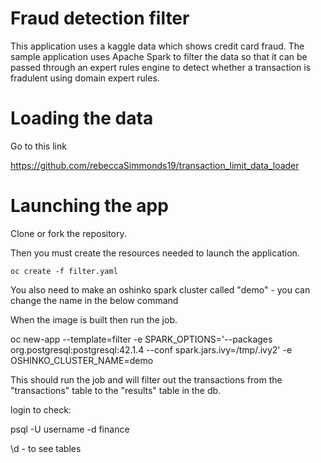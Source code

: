 # Fraud detection filter

This application uses a kaggle data which shows credit card fraud. The sample application uses Apache Spark to filter the data so that it can be passed through an expert rules engine to detect whether a transaction is fradulent using domain expert rules.

# Loading the data

Go to this link

https://github.com/rebeccaSimmonds19/transaction_limit_data_loader

# Launching the app

Clone or fork the repository. 

Then you must create the resources needed to launch the application. 

```
oc create -f filter.yaml
```

You also need to make an oshinko spark cluster called "demo" - you can change the name in the below command

When the image is built then run the job. 

oc new-app --template=filter -e SPARK_OPTIONS='--packages org.postgresql:postgresql:42.1.4 --conf spark.jars.ivy=/tmp/.ivy2' -e OSHINKO_CLUSTER_NAME=demo

This should run the job and will filter out the transactions from the "transactions" table to the "results" table in the db.

login to check:

psql -U username -d finance

\d - to see tables
